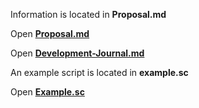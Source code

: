 Information is located in **Proposal.md**

Open [__Proposal.md__](https://github.com/iblacksand/advanced-planner/blob/master/PROPOSAL.md)

Open [__Development-Journal.md__](https://github.com/iblacksand/advanced-planner/blob/master/DEVELOPMENT-JOURNAL.md)

An example script is located in **example.sc**

Open [**Example.sc**](https://github.com/iblacksand/advanced-planner/blob/master/example.sc)

